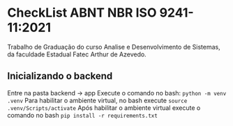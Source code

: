 # CheckList ABNT NBR ISO 9241-11:2021

Trabalho de Graduação do curso Analise e Desenvolvimento de Sistemas, da faculdade Estadual Fatec Arthur de Azevedo.

## Inicializando o backend

Entre na pasta backend -> app
Execute o comando no bash: ```python -m venv .venv```
Para habilitar o ambiente virtual, no bash execute ```source .venv/Scripts/activate```
Após habilitar o ambiente virtual execute o comando no bash ```pip install -r requirements.txt```